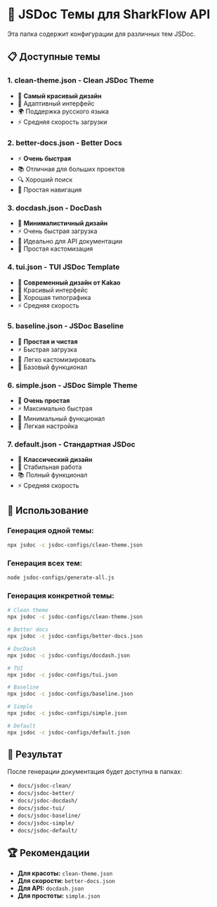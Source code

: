 # 🎨 JSDoc Темы для SharkFlow API

Эта папка содержит конфигурации для различных тем JSDoc.

## 📋 Доступные темы

### 1. **clean-theme.json** - Clean JSDoc Theme
- 🎨 **Самый красивый дизайн**
- 📱 Адаптивный интерфейс
- 🌍 Поддержка русского языка
- ⚡ Средняя скорость загрузки

### 2. **better-docs.json** - Better Docs
- ⚡ **Очень быстрая**
- 📚 Отличная для больших проектов
- 🔍 Хороший поиск
- 🎯 Простая навигация

### 3. **docdash.json** - DocDash
- 🎯 **Минималистичный дизайн**
- ⚡ Очень быстрая загрузка
- 📖 Идеально для API документации
- 🔧 Простая кастомизация

### 4. **tui.json** - TUI JSDoc Template
- 🎨 **Современный дизайн от Kakao**
- 📱 Красивый интерфейс
- 🎯 Хорошая типографика
- ⚡ Средняя скорость

### 5. **baseline.json** - JSDoc Baseline
- 🎯 **Простая и чистая**
- ⚡ Быстрая загрузка
- 🔧 Легко кастомизировать
- 📖 Базовый функционал

### 6. **simple.json** - JSDoc Simple Theme
- 🎯 **Очень простая**
- ⚡ Максимально быстрая
- 📖 Минимальный функционал
- 🔧 Легкая настройка

### 7. **default.json** - Стандартная JSDoc
- 📖 **Классический дизайн**
- 🔧 Стабильная работа
- 📚 Полный функционал
- ⚡ Средняя скорость

## 🚀 Использование

### Генерация одной темы:
```bash
npx jsdoc -c jsdoc-configs/clean-theme.json
```

### Генерация всех тем:
```bash
node jsdoc-configs/generate-all.js
```

### Генерация конкретной темы:
```bash
# Clean theme
npx jsdoc -c jsdoc-configs/clean-theme.json

# Better docs
npx jsdoc -c jsdoc-configs/better-docs.json

# DocDash
npx jsdoc -c jsdoc-configs/docdash.json

# TUI
npx jsdoc -c jsdoc-configs/tui.json

# Baseline
npx jsdoc -c jsdoc-configs/baseline.json

# Simple
npx jsdoc -c jsdoc-configs/simple.json

# Default
npx jsdoc -c jsdoc-configs/default.json
```

## 📁 Результат

После генерации документация будет доступна в папках:
- `docs/jsdoc-clean/`
- `docs/jsdoc-better/`
- `docs/jsdoc-docdash/`
- `docs/jsdoc-tui/`
- `docs/jsdoc-baseline/`
- `docs/jsdoc-simple/`
- `docs/jsdoc-default/`

## 🏆 Рекомендации

- **Для красоты:** `clean-theme.json`
- **Для скорости:** `better-docs.json`
- **Для API:** `docdash.json`
- **Для простоты:** `simple.json` 